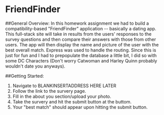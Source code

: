 # FriendFinder

##General Overview:
In this homework assignment we had to build a compatibility-based "FriendFinder" application -- basically a dating app. This full-stack site will take in results from the users' responses to the survey questions and then compare their answers with those from other users. The app will then display the name and picture of the user with the best overall match. Express was used to handle the routing. Since this is just for fun and I had to prepopulate the database a little bit, I did so with some DC Characters (Don't worry Catwoman and Harley Quinn probably wouldn't date you anyways).

##Getting Started:

1. Navigate to BLANKINSERTADDRESS HERE LATER
2. Follow the link to the survery page.
3. Fill in the about you section/upload your photo.
4. Take the survery and hit the submit button at the buttom.
5. Your "best match" should appear upon hitting the submit button.
